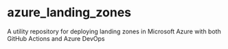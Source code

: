 # azure_landing_zones
A utility repository for deploying landing zones in Microsoft Azure with both GitHub Actions and Azure DevOps
